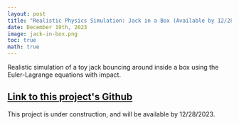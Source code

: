 ```yaml
---
layout: post
title: "Realistic Physics Simulation: Jack in a Box (Available by 12/28/2023)"
date: December 19th, 2023
image: jack-in-box.png
toc: true
math: true
---
```

Realistic simulation of a toy jack bouncing around inside a box using the Euler-Lagrange equations with impact.

## **[Link to this project's Github](https://github.com/gjcliff/Physics-Simulation)**

This project is under construction, and will be available by 12/28/2023.